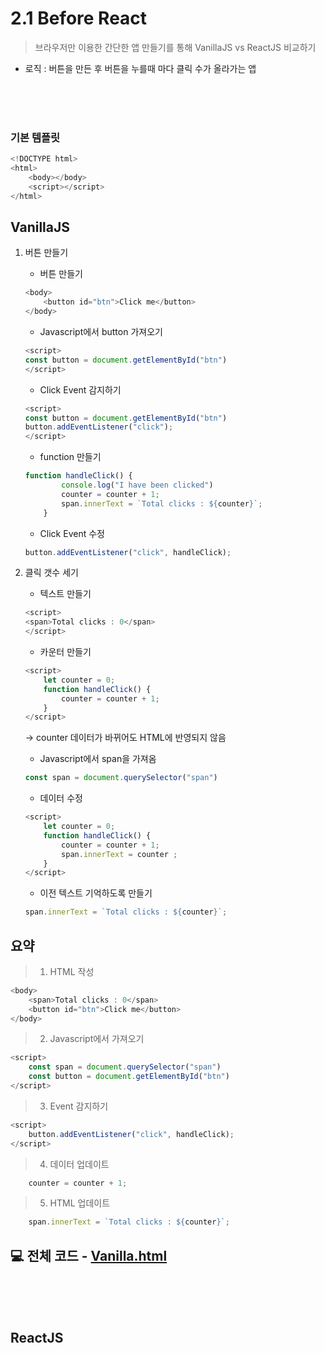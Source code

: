# 2.1 Before React
> 브라우저만 이용한 간단한 앱 만들기를 통해 VanillaJS vs ReactJS 비교하기
- 로직 : 버튼을 만든 후 버튼을 누를때 마다 클릭 수가 올라가는 앱

<br>
<br>
<br>

### 기본 템플릿
```js
<!DOCTYPE html>
<html>
    <body></body>
    <script></script>
</html> 
```

## VanillaJS

1. 버튼 만들기   
    - 버튼 만들기   
    ```js
    <body>
        <button id="btn">Click me</button>
    </body>
    ```
    - Javascript에서 button 가져오기   
    ```js
    <script>
    const button = document.getElementById("btn")
    </script>
    ```
    - Click Event 감지하기
    ```js
    <script>
    const button = document.getElementById("btn")
    button.addEventListener("click");
    </script>
    ```
    - function 만들기
    ```js
    function handleClick() {
            console.log("I have been clicked")
            counter = counter + 1;
            span.innerText = `Total clicks : ${counter}`;
        }
    ```
    - Click Event 수정
    ```js
    button.addEventListener("click", handleClick);
    ```

2. 클릭 갯수 세기
    - 텍스트 만들기
    ```js
    <script>
    <span>Total clicks : 0</span>
    </script>
    ```
    - 카운터 만들기
    ```js
    <script>
        let counter = 0;
        function handleClick() {
            counter = counter + 1;
        }
    </script>
    ```
    → counter 데이터가 바뀌어도 HTML에 반영되지 않음
    - Javascript에서 span을 가져옴
    ```js
    const span = document.querySelector("span")
    ```
    - 데이터 수정
    ```js
    <script>
        let counter = 0;
        function handleClick() {
            counter = counter + 1;
            span.innerText = counter ;
        }
    </script>
    ```
    - 이전 텍스트 기억하도록 만들기
    ```js
    span.innerText = `Total clicks : ${counter}`;
    ```

## 요약
> 1. HTML 작성
```js
<body>
    <span>Total clicks : 0</span>
    <button id="btn">Click me</button>
</body>
```
> 2. Javascript에서 가져오기
```js
<script>
    const span = document.querySelector("span")
    const button = document.getElementById("btn")
</script>
```
> 3. Event 감지하기
```js
<script>
    button.addEventListener("click", handleClick);
</script>
```
> 4. 데이터 업데이트
```js
    counter = counter + 1;
```
> 5. HTML 업데이트
```js
    span.innerText = `Total clicks : ${counter}`;
```

## 💻 전체 코드 - [Vanilla.html]()

<br>
<br>
<br>

## ReactJS







<script src="https://unpkg.com/react@17.0.2/umd/react.production.min.js"></script>
<script src="https://unpkg.com/react-dom@17.0.2/umd/react-dom.production.min.js"></script>